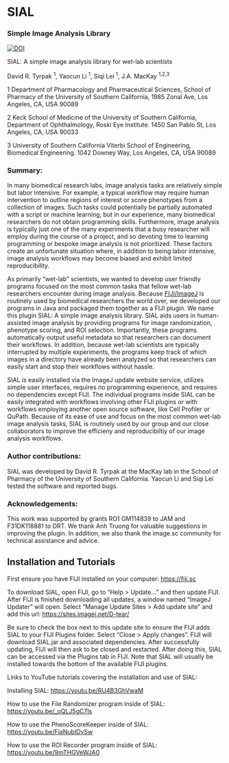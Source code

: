 # SIAL
### Simple Image Analysis Library

[![DOI](https://zenodo.org/badge/DOI/10.5281/zenodo.3950492.svg)](https://doi.org/10.5281/zenodo.3950492)

SIAL: A simple image analysis library for wet-lab scientists

David R. Tyrpak <sup>1</sup>, 
Yaocun Li <sup>1</sup>, 
Siqi Lei <sup>1</sup>, 
J.A. MacKay <sup>1,2,3</sup>

1 Department of Pharmacology and Pharmaceutical Sciences, School of Pharmacy of the University of Southern California, 1985 Zonal Ave, Los Angeles, CA, USA 90089 

2 Keck School of Medicine of the University of Southern California, Department of Ophthalmology, Roski Eye Institute. 1450 San Pablo St, Los Angeles, CA, USA 90033

3 University of Southern California Viterbi School of Engineering, Biomedical Engineering. 1042 Downey Way, Los Angeles, CA, USA 90089

### Summary:

In many biomedical research labs, image analysis tasks are relatively simple but labor intensive. For example, a typical workflow may require human intervention to outline regions of interest or score phenotypes from a collection of images. Such tasks could potentially be partially automated with a script or machine learning, but in our experience, many biomedical researchers do not obtain programming skills. Furthermore, image analysis is typically just one of the many experiments that a busy researcher will employ during the course of a project, and so devoting time to learning programming or bespoke image analysis is not prioritized. These factors create an unfortunate situation where, in addition to being labor intensive, image analysis workflows may become biased and exhibit limited reproducibility. 

As primarily “wet-lab” scientists, we wanted to develop user friendly programs focused on the most common tasks that fellow wet-lab researchers encounter during image analysis. Because <a href="https://fiji.sc">FIJI/ImageJ</a> is routinely used by biomedical researchers the world over, we developed our programs in Java and packaged them together as a FIJI plugin. We name this plugin SIAL: A simple image analysis library. SIAL aids users in human-assisted image analysis by providing programs for image randomization, phenotype scoring, and ROI selection. Importantly, these programs automatically output useful metadata so that researchers can document their workflows. In addition, because wet-lab scientists are typically interrupted by multiple experiments, the programs keep track of which images in a directory have already been analyzed so that researchers can easily start and stop their workflows without hassle.

SIAL is easily installed via the ImageJ update website service, utilizes simple user interfaces, requires no programming experience, and requires no dependencies except FIJI. The individual programs inside SIAL can be easily integrated with workflows involving other FIJI plugins or with workflows employing another open source software, like Cell Profiler or QuPath. Because of its ease of use and focus on the most common wet-lab image analysis tasks, SIAL is routinely used by our group and our close collaborators to improve the efficieny and reproducibiltiy of our image analysis workflows. 

### Author contributions:
SIAL was developed by David R. Tyrpak at the MacKay lab in the School of Pharmacy of the University of Southern California. Yaocun Li and Siqi Lei tested the software and reported bugs.

### Acknowledgements:
This work was supported by grants RO1 GM114839 to JAM and F31DK118881 to DRT. We thank Anh Truong for valuable suggestions in improving the plugin. In addition, we also thank the image.sc community for technical assistance and advice.

## Installation and Tutorials
First ensure you have FIJI installed on your computer: https://fiji.sc

To download SIAL, open FIJI, go to “Help > Update…” and then update FIJI. After FIJI is finished downloading all updates, a window named “ImageJ Updater” will open. Select “Manage Update Sites > Add update site” and add this url: https://sites.imagej.net/D-tear/

Be sure to check the box next to this update site to ensure the FIJI adds SIAL to your FIJI Plugins folder. Select “Close > Apply changes”. FIJI will download SIAL.jar and associated dependencies. After successfully updating, FIJI will then ask to be closed and restarted. After doing this, SIAL can be accessed via the Plugins tab in FIJI. Note that SIAL will usually be installed towards the bottom of the available FIJI plugins. 

Links to YouTube tutorials covering the installation and use of SIAL:

Installing SIAL: https://youtu.be/RU4B3GhVwaM

How to use the File Randomizer program inside of SIAL: https://youtu.be/_oQLJ5gC7ls

How to use the PhenoScoreKeeper inside of SIAL: https://youtu.be/FiaNubIDvSw

How to use the ROI Recorder program inside of SIAL: https://youtu.be/9mTHGVeWJA0

